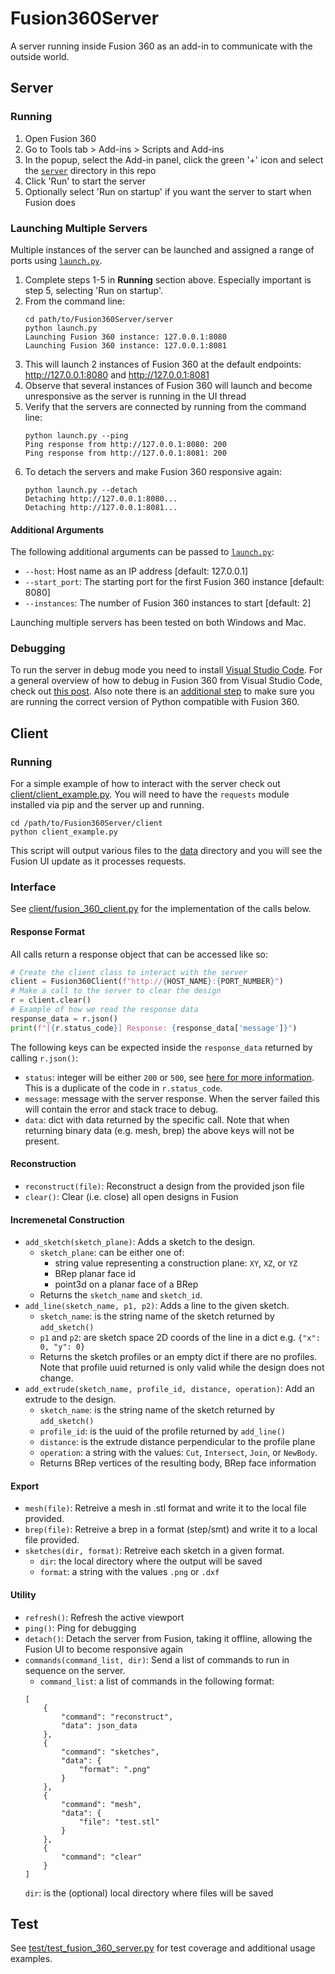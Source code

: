 # Fusion360Server
A server running inside Fusion 360 as an add-in to communicate with the outside world.

## Server
### Running
1. Open Fusion 360
2. Go to Tools tab > Add-ins > Scripts and Add-ins
3. In the popup, select the Add-in panel, click the green '+' icon and select the [`server`](server) directory in this repo
4. Click 'Run' to start the server
5. Optionally select 'Run on startup' if you want the server to start when Fusion does

### Launching Multiple Servers
Multiple instances of the server can be launched and assigned a range of ports using [`launch.py`](server/launch.py). 
1. Complete steps 1-5 in **Running** section above. Especially important is step 5, selecting 'Run on startup'.
2. From the command line:
    ```
    cd path/to/Fusion360Server/server
    python launch.py
    Launching Fusion 360 instance: 127.0.0.1:8080
    Launching Fusion 360 instance: 127.0.0.1:8081
    ```
3. This will launch 2 instances of Fusion 360 at the default endpoints: http://127.0.0.1:8080 and http://127.0.0.1:8081
4. Observe that several instances of Fusion 360 will launch and become unresponsive as the server is running in the UI thread
5. Verify that the servers are connected by running from the command line:
    ```
    python launch.py --ping
    Ping response from http://127.0.0.1:8080: 200
    Ping response from http://127.0.0.1:8081: 200
    ```
6. To detach the servers and make Fusion 360 responsive again:
    ```
    python launch.py --detach
    Detaching http://127.0.0.1:8080...
    Detaching http://127.0.0.1:8081...
    ```

#### Additional Arguments
The following additional arguments can be passed to [`launch.py`](server/launch.py):
- `--host`: Host name as an IP address [default: 127.0.0.1]
- `--start_port`: The starting port for the first Fusion 360 instance [default: 8080]
- `--instances`: The number of Fusion 360 instances to start [default: 2]

Launching multiple servers has been tested on both Windows and Mac. 


### Debugging
To run the server in debug mode you need to install [Visual Studio Code](https://code.visualstudio.com/). For a general overview of how to debug in Fusion 360 from Visual Studio Code, check out [this post](https://modthemachine.typepad.com/my_weblog/2019/09/debug-fusion-360-add-ins.html). Also note there is an [additional step](https://modthemachine.typepad.com/my_weblog/2019/10/problem-debugging-python-code.html) to make sure you are running the correct version of Python compatible with Fusion 360.

 
## Client
### Running
For a simple example of how to interact with the server check out [client/client_example.py](client/client_example.py). You will need to have the `requests` module installed via pip and the server up and running.
```
cd /path/to/Fusion360Server/client
python client_example.py
```
This script will output various files to the [data](data) directory and you will see the Fusion UI update as it processes requests.

### Interface
See [client/fusion_360_client.py](client/fusion_360_client.py) for the implementation of the calls below.

#### Response Format
All calls return a response object that can be accessed like so:

```python
# Create the client class to interact with the server
client = Fusion360Client(f"http://{HOST_NAME}:{PORT_NUMBER}")
# Make a call to the server to clear the design
r = client.clear()
# Example of how we read the response data
response_data = r.json()
print(f"[{r.status_code}] Response: {response_data['message']}")
```
The following keys can be expected inside the `response_data` returned by calling `r.json()`:
- `status`: integer will be either `200` or `500`, see [here for more information](https://developer.mozilla.org/en-US/docs/Web/HTTP/Status). This is a duplicate of the code in `r.status_code`.
- `message`: message with the server response. When the server failed this will contain the error and stack trace to debug.
- `data`: dict with data returned by the specific call.
Note that when returning binary data (e.g. mesh, brep) the above keys will not be present.


#### Reconstruction
- `reconstruct(file)`: Reconstruct a design from the provided json file
- `clear()`: Clear (i.e. close) all open designs in Fusion
#### Incremenetal Construction
- `add_sketch(sketch_plane)`: Adds a sketch to the design.
    - `sketch_plane`: can be either one of:
        - string value representing a construction plane: `XY`, `XZ`, or `YZ`
        - BRep planar face id
        - point3d on a planar face of a BRep
    - Returns the `sketch_name` and `sketch_id`.
- `add_line(sketch_name, p1, p2)`: Adds a line to the given sketch. 
    - `sketch_name`: is the string name of the sketch returned by `add_sketch()`
    - `p1` and `p2`: are sketch space 2D coords of the line in a dict e.g. `{"x": 0, "y": 0}`
    - Returns the sketch profiles or an empty dict if there are no profiles. Note that profile uuid returned is only valid while the design does not change.
- `add_extrude(sketch_name, profile_id, distance, operation)`: Add an extrude to the design.
    - `sketch_name`: is the string name of the sketch returned by `add_sketch()`
    - `profile_id`: is the uuid of the profile returned by `add_line()`
    - `distance`: is the extrude distance perpendicular to the profile plane
    - `operation`: a string with the values: `Cut`, `Intersect`, `Join`, or `NewBody`.
    - Returns BRep vertices of the resulting body, BRep face information

#### Export
- `mesh(file)`: Retreive a mesh in .stl format and write it to the local file provided.
- `brep(file)`: Retreive a brep in a format (step/smt) and write it to a local file provided.
- `sketches(dir, format)`: Retreive each sketch in a given format.
    - `dir`: the local directory where the output will be saved
    - `format`: a string with the values `.png` or `.dxf`

#### Utility
- `refresh()`: Refresh the active viewport
- `ping()`: Ping for debugging
- `detach()`: Detach the server from Fusion, taking it offline, allowing the Fusion UI to become responsive again 
- `commands(command_list, dir)`: Send a list of commands to run in sequence on the server.
    - `command_list`: a list of commands in the following format:
    ```
    [
        {
            "command": "reconstruct",
            "data": json_data
        },
        {
            "command": "sketches",
            "data": {
                "format": ".png"
            }
        },
        {
            "command": "mesh",
            "data": {
                "file": "test.stl"
            }
        },
        {
            "command": "clear"
        }
    ]
    ```
    `dir`: is the (optional) local directory where files will be saved

## Test
See [test/test_fusion_360_server.py](test/test_fusion_360_server.py) for test coverage and additional usage examples.


